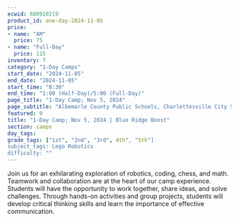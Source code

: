 ```yaml
---
ecwid: 680910219
product_id: one-day-2024-11-05
price:
- name: "AM"
  price: 75
- name: "Full-Day"
  price: 115
inventory: 7
category: "1-Day Camps"
start_date: "2024-11-05"
end_date: "2024-11-05"
start_time: "8:30"
end_time: "1:00 (Half-Day)/5:00 (Full-Day)"
page_title: "1-Day Camp; Nov 5, 2024"
page_subtitle: "Albemarle County Public Schools, Charlottesville City Schools"
featured: 0
title: "1-Day Camp; Nov 5, 2024 | Blue Ridge Boost"
section: camps
day_tags: 
grade_tags: ["1st", "2nd", "3rd", 4th", "5th"]
subject_tags: Lego Robotics
difficulty: ""
---
```

Join us for an exhilarating exploration of robotics, coding, chess, and math. Teamwork and collaboration are at the heart of our camp experience. Students will have the opportunity to work together, share ideas, and solve challenges. Through hands-on activities and group projects, students will develop critical thinking skills and learn the importance of effective communication.
